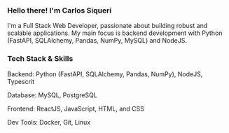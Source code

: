 ### Hello there! I'm Carlos Siqueri

I'm a Full Stack Web Developer, passionate about building robust and scalable applications. My main focus is backend development with Python (FastAPI, SQLAlchemy, Pandas, NumPy, MySQL) and NodeJS.

### Tech Stack & Skills

Backend: Python (FastAPI, SQLAlchemy, Pandas, NumPy), NodeJS, Typescrit

Database: MySQL, PostgreSQL

Frontend: ReactJS, JavaScript, HTML, and CSS

Dev Tools: Docker, Git, Linux


